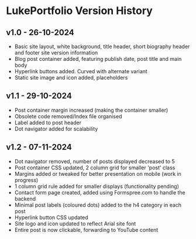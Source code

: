 # LukePortfolio Version History

## v1.0 - 26-10-2024
- Basic site layout, white background, title header, short biography header and footer site version information
- Blog post container added, featuring publish date, post title and main body
- Hyperlink buttons added. Curved with alternate variant
- Static site image and icon added, placeholders

## v1.1 - 29-10-2024
- Post container margin increased (making the container smaller)
- Obsolete code removed/Index file organised
- Label added to post header
- Dot navigator added for scalability

## v1.2 - 07-11-2024
- Dot navigator removed, number of posts displayed decreased to 5
- Post container CSS updated, 2 column grid for smaller 'post' class
- Margins added or tweaked for better presentation on mobile (work in progress)
- 1 column grid rule added for smaller displays (functionality pending)
- Contact form page created, added using Formspree.com to handle the backend
- Minimal post labels (coloured dots) added to the h4 category in each post
- Hyperlink button CSS updated
- Site logo and icon updated to reflect Arial site font
- Entire post is now clickable, forwarding to YouTube content
